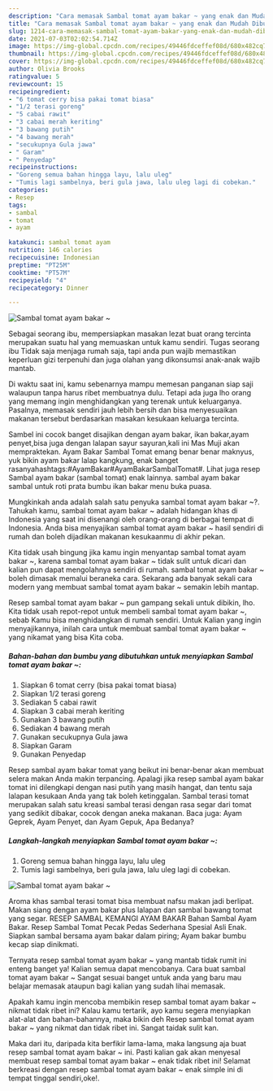 ```yaml
---
description: "Cara memasak Sambal tomat ayam bakar ~ yang enak dan Mudah Dibuat"
title: "Cara memasak Sambal tomat ayam bakar ~ yang enak dan Mudah Dibuat"
slug: 1214-cara-memasak-sambal-tomat-ayam-bakar-yang-enak-dan-mudah-dibuat
date: 2021-07-03T02:02:54.714Z
image: https://img-global.cpcdn.com/recipes/49446fdceffef08d/680x482cq70/sambal-tomat-ayam-bakar-foto-resep-utama.jpg
thumbnail: https://img-global.cpcdn.com/recipes/49446fdceffef08d/680x482cq70/sambal-tomat-ayam-bakar-foto-resep-utama.jpg
cover: https://img-global.cpcdn.com/recipes/49446fdceffef08d/680x482cq70/sambal-tomat-ayam-bakar-foto-resep-utama.jpg
author: Olivia Brooks
ratingvalue: 5
reviewcount: 15
recipeingredient:
- "6 tomat cerry bisa pakai tomat biasa"
- "1/2 terasi goreng"
- "5 cabai rawit"
- "3 cabai merah keriting"
- "3 bawang putih"
- "4 bawang merah"
- "secukupnya Gula jawa"
- " Garam"
- " Penyedap"
recipeinstructions:
- "Goreng semua bahan hingga layu, lalu uleg"
- "Tumis lagi sambelnya, beri gula jawa, lalu uleg lagi di cobekan."
categories:
- Resep
tags:
- sambal
- tomat
- ayam

katakunci: sambal tomat ayam 
nutrition: 146 calories
recipecuisine: Indonesian
preptime: "PT25M"
cooktime: "PT57M"
recipeyield: "4"
recipecategory: Dinner

---
```



![Sambal tomat ayam bakar ~](https://img-global.cpcdn.com/recipes/49446fdceffef08d/680x482cq70/sambal-tomat-ayam-bakar-foto-resep-utama.jpg)

Sebagai seorang ibu, mempersiapkan masakan lezat buat orang tercinta merupakan suatu hal yang memuaskan untuk kamu sendiri. Tugas seorang ibu Tidak saja menjaga rumah saja, tapi anda pun wajib memastikan keperluan gizi terpenuhi dan juga olahan yang dikonsumsi anak-anak wajib mantab.

Di waktu  saat ini, kamu sebenarnya mampu memesan panganan siap saji walaupun tanpa harus ribet membuatnya dulu. Tetapi ada juga lho orang yang memang ingin menghidangkan yang terenak untuk keluarganya. Pasalnya, memasak sendiri jauh lebih bersih dan bisa menyesuaikan makanan tersebut berdasarkan masakan kesukaan keluarga tercinta. 

Sambel ini cocok banget disajikan dengan ayam bakar, ikan bakar,ayam penyet,bisa juga dengan lalapan sayur sayuran,kali ini Mas Muji akan mempraktekan. Ayam Bakar Sambal Tomat emang benar benar maknyus, yuk bikin ayam bakar lalap kangkung, enak banget rasanyahashtags:#AyamBakar#AyamBakarSambalTomat#. Lihat juga resep Sambal ayam bakar (sambal tomat) enak lainnya. sambal ayam bakar sambal untuk roti prata bumbu ikan bakar menu buka puasa.

Mungkinkah anda adalah salah satu penyuka sambal tomat ayam bakar ~?. Tahukah kamu, sambal tomat ayam bakar ~ adalah hidangan khas di Indonesia yang saat ini disenangi oleh orang-orang di berbagai tempat di Indonesia. Anda bisa menyajikan sambal tomat ayam bakar ~ hasil sendiri di rumah dan boleh dijadikan makanan kesukaanmu di akhir pekan.

Kita tidak usah bingung jika kamu ingin menyantap sambal tomat ayam bakar ~, karena sambal tomat ayam bakar ~ tidak sulit untuk dicari dan kalian pun dapat mengolahnya sendiri di rumah. sambal tomat ayam bakar ~ boleh dimasak memalui beraneka cara. Sekarang ada banyak sekali cara modern yang membuat sambal tomat ayam bakar ~ semakin lebih mantap.

Resep sambal tomat ayam bakar ~ pun gampang sekali untuk dibikin, lho. Kita tidak usah repot-repot untuk membeli sambal tomat ayam bakar ~, sebab Kamu bisa menghidangkan di rumah sendiri. Untuk Kalian yang ingin menyajikannya, inilah cara untuk membuat sambal tomat ayam bakar ~ yang nikamat yang bisa Kita coba.

<!--inarticleads1-->

##### Bahan-bahan dan bumbu yang dibutuhkan untuk menyiapkan Sambal tomat ayam bakar ~:

1. Siapkan 6 tomat cerry (bisa pakai tomat biasa)
1. Siapkan 1/2 terasi goreng
1. Sediakan 5 cabai rawit
1. Siapkan 3 cabai merah keriting
1. Gunakan 3 bawang putih
1. Sediakan 4 bawang merah
1. Gunakan secukupnya Gula jawa
1. Siapkan  Garam
1. Gunakan  Penyedap


Resep sambal ayam bakar tomat yang beikut ini benar-benar akan membuat selera makan Anda makin terpancing. Apalagi jika resep sambal ayam bakar tomat ini dilengkapi dengan nasi putih yang masih hangat, dan tentu saja lalapan kesukaan Anda yang tak boleh ketinggalan. Sambal terasi tomat merupakan salah satu kreasi sambal terasi dengan rasa segar dari tomat yang sedikit dibakar, cocok dengan aneka makanan. Baca juga: Ayam Geprek, Ayam Penyet, dan Ayam Gepuk, Apa Bedanya? 

<!--inarticleads2-->

##### Langkah-langkah menyiapkan Sambal tomat ayam bakar ~:

1. Goreng semua bahan hingga layu, lalu uleg
1. Tumis lagi sambelnya, beri gula jawa, lalu uleg lagi di cobekan.
<img src="https://img-global.cpcdn.com/steps/756dbedb2c60357f/160x128cq70/sambal-tomat-ayam-bakar-langkah-memasak-2-foto.jpg" alt="Sambal tomat ayam bakar ~">

Aroma khas sambal terasi tomat bisa membuat nafsu makan jadi berlipat. Makan siang dengan ayam bakar plus lalapan dan sambal bawang tomat yang segar. RESEP SAMBAL KEMANGI AYAM BAKAR Bahan Sambal Ayam Bakar. Resep Sambal Tomat Pecak Pedas Sederhana Spesial Asli Enak. Siapkan sambal bersama ayam bakar dalam piring; Ayam bakar bumbu kecap siap dinikmati. 

Ternyata resep sambal tomat ayam bakar ~ yang mantab tidak rumit ini enteng banget ya! Kalian semua dapat mencobanya. Cara buat sambal tomat ayam bakar ~ Sangat sesuai banget untuk anda yang baru mau belajar memasak ataupun bagi kalian yang sudah lihai memasak.

Apakah kamu ingin mencoba membikin resep sambal tomat ayam bakar ~ nikmat tidak ribet ini? Kalau kamu tertarik, ayo kamu segera menyiapkan alat-alat dan bahan-bahannya, maka bikin deh Resep sambal tomat ayam bakar ~ yang nikmat dan tidak ribet ini. Sangat taidak sulit kan. 

Maka dari itu, daripada kita berfikir lama-lama, maka langsung aja buat resep sambal tomat ayam bakar ~ ini. Pasti kalian gak akan menyesal membuat resep sambal tomat ayam bakar ~ enak tidak ribet ini! Selamat berkreasi dengan resep sambal tomat ayam bakar ~ enak simple ini di tempat tinggal sendiri,oke!.

